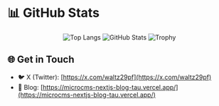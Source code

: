 # 📊 GitHub Stats

<div align="center"> 
   <img alt="Top Langs" src="https://github-readme-stats.vercel.app/api/top-langs/?username=YQh9Mh3181jzEJ5&layout=compact&theme=onedark"/>
   <img alt="GitHub Stats" src="https://github-readme-stats.vercel.app/api?username=YQh9Mh3181jzEJ5&theme=onedark&show_icons=true"/>
   <img alt="Trophy" src="https://github-profile-trophy.vercel.app/?username=YQh9Mh3181jzEJ5&theme=onedark&column=4&margin-w=8&margin-h=8" />
</div>

## 🌐 Get in Touch
- 🐦 X (Twitter): [https://x.com/waltz29pf](https://x.com/waltz29pf)
- 📝 Blog: [https://microcms-nextjs-blog-tau.vercel.app/](https://microcms-nextjs-blog-tau.vercel.app/)
